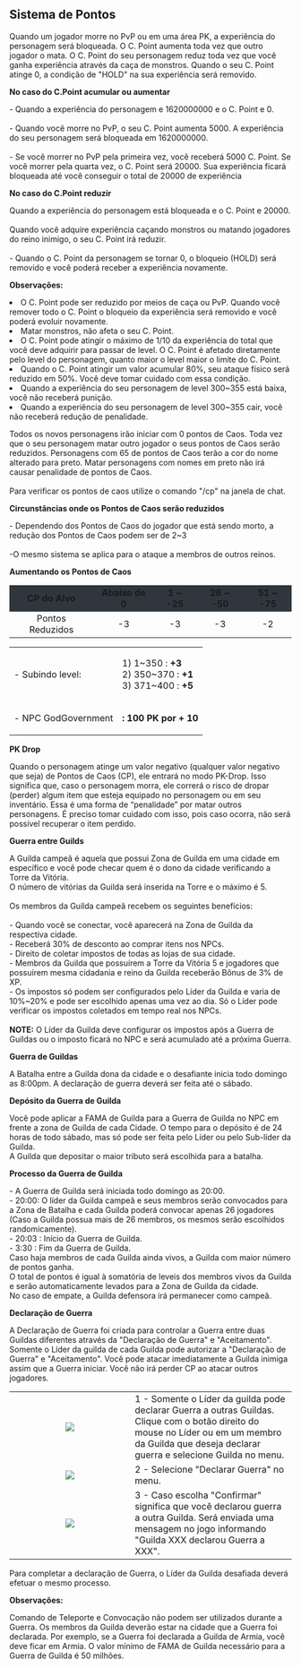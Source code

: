 ## Sistema de Pontos

<html>
  <head>
    <meta charset="utf-8" />
    <meta name="viewport" content="width=device-width" />
  </head>
  <body>

<p>
Quando um jogador morre no PvP ou em uma área PK, a experiência do personagem será bloqueada. O C. Point aumenta toda vez que outro jogador o mata. O C. Point do seu personagem reduz toda vez que você ganha experiência através da caça de monstros. Quando o seu C. Point atinge 0, a condição de "HOLD" na sua experiência será removido.
</p>

<p><strong>No caso do C.Point acumular ou aumentar</strong></p>
<p>
- Quando a experiência do personagem e 1620000000 e o C. Point e 0.<br><br>
- Quando você morre no PvP, o seu C. Point aumenta 5000. A experiência do seu personagem será bloqueada em 1620000000.<br><br>
- Se você morrer no PvP pela primeira vez, você receberá 5000 C. Point. Se você morrer pela quarta vez, o C. Point será 20000. Sua experiência ficará bloqueada até você conseguir o total de 20000 de experiência                   
</p>
<p><strong>No caso do C.Point reduzir</strong></p>
<p>Quando a experiência do personagem está bloqueada e o C. Point e 20000.<br><br>
Quando você adquire experiência caçando monstros ou matando jogadores do reino inimigo, o seu C. Point irá reduzir.<br><br>
- Quando o C. Point da personagem se tornar 0, o bloqueio (HOLD) será removido e você poderá receber a experiência novamente.
</p>

<p><strong>Observações:</strong></p>
<p>
<ull>
	<li>O C. Point pode ser reduzido por meios de caça ou PvP. Quando você remover todo o C. Point o bloqueio da experiência será removido e você poderá evoluir novamente.</li>
	<li>Matar monstros, não afeta o seu C. Point.</li>
	<li>O C. Point pode atingir o máximo de 1/10 da experiência do total que você deve adquirir para passar de level. O C. Point é afetado diretamente pelo level do personagem, quanto maior o level maior o limite do C. Point.</li>
	<li>Quando o C. Point atingir um valor acumular 80%, seu ataque físico será reduzido em 50%. Você deve tomar cuidado com essa condição.</li>
	<li>Quando a experiência do seu personagem de level 300~355 está baixa, você não receberá punição.</li>
	<li>Quando a experiência do seu personagem de level 300~355 cair, você não receberá redução de penalidade.</li>
</ul>
</p>

<p>Todos os novos personagens irão iniciar com 0 pontos de Caos. Toda vez que o seu personagem matar outro jogador o seus pontos de Caos serão reduzidos. Personagens com 65 de pontos de Caos terão a cor do nome alterado para preto. Matar personagens com nomes em preto não irá causar penalidade de pontos de Caos.<br><br>
Para verificar os pontos de caos utilize o comando "/cp" na janela de chat.
</p>
<p><strong>Circunstâncias onde os Pontos de Caos serão reduzidos</strong></p>
<p>
- Dependendo dos Pontos de Caos do jogador que está sendo morto, a redução dos Pontos de Caos podem ser de 2~3<br><br>
-O mesmo sistema se aplica para o ataque a membros de outros reinos.
</p>

<table align="center" border="0" cellpadding="1" cellspacing="1" width="550"> 
	<tr style="background-color: #30363d" align="center">
		<td><strong>CP do Alvo</strong></td>
		<td><strong>Abaixo de 0</strong></td>
		<td><strong>1 ~ -25</strong></td>
		<td><strong>26 ~ -50</strong></td>
		<td><strong>51 ~ -75</strong></td>
	</tr>
	<tr  align="center">
		<td>Pontos Reduzidos</td>
		<td>-3</td>
		<td>-3</td>
		<td>-3</td>
		<td>-2</td>
	</tr
</table>

<p><strong>Aumentando os Pontos de Caos</strong></p>
<table border="0" cellpadding="2" cellspacing="2" width="370px">
							<tbody>
								<tr>
									<td><p>- Subindo level: </p></td>
									<td>
										<p>
											1) 1~350 : <strong>+3</strong><br>
											2) 350~370 : <strong>+1</strong><br>
											3) 371~400 : <strong>+5</strong><br>
										</p>
									</td>
								</tr>
								<tr>			
									<td><p>- NPC GodGovernment </p></td>
									<td><p><strong>: 100 PK por + 10</strong></p></td>
								</tr>
							</tbody>
						</table>

<p><strong>PK Drop</strong></p>
<p>
Quando o personagem atinge um valor negativo (qualquer valor negativo que seja) de Pontos de Caos (CP), ele entrará no modo PK-Drop. Isso significa que, caso o personagem morra, ele correrá o risco de dropar (perder) algum item que esteja equipado no personagem ou em seu inventário. Essa é uma forma de “penalidade” por matar outros personagens. É preciso tomar cuidado com isso, pois caso ocorra, não será possível recuperar o item perdido.
</p>

<p><strong>Guerra entre Guilds</strong></p>
<p>
A Guilda campeã é aquela que possui Zona de Guilda em uma cidade em específico e você pode checar quem é o dono da cidade verificando a Torre da Vitória. <br>
O número de vitórias da Guilda será inserida na Torre e o máximo é 5.<br><br>
Os membros da Guilda campeã recebem os seguintes benefícios:<br><br>
- Quando você se conectar, você aparecerá na Zona de Guilda da respectiva cidade.<br>
- Receberá 30% de desconto ao comprar itens nos NPCs.<br>
- Direito de coletar impostos de todas as lojas de sua cidade.<br>
- Membros da Guilda que possuírem a Torre da Vitória 5 e jogadores que possuírem mesma cidadania e reino da Guilda receberão Bônus de 3% de XP.<br>
- Os impostos só podem ser configurados pelo Líder da Guilda e varia de 10%~20% e pode ser escolhido apenas uma vez ao dia. Só o Líder pode verificar os impostos coletados em tempo real nos NPCs. <br>
<br>
<strong>NOTE:</strong> O Líder da Guilda deve configurar os impostos após a Guerra de Guildas ou o imposto ficará no NPC e será acumulado até a próxima Guerra.                   
</p>

<p><strong>Guerra de Guildas</strong></p>
<p>
A Batalha entre a Guilda dona da cidade e o desafiante inicia todo domingo as 8:00pm. A declaração de guerra deverá ser feita até o sábado.                 
</p>

<p><strong>Depósito da Guerra de Guilda</strong></p>
<p>
Você pode aplicar a FAMA de Guilda para a Guerra de Guilda no NPC em frente a zona de Guilda de cada Cidade. O tempo para o depósito é de 24 horas de todo sábado, mas só pode ser feita pelo Líder ou pelo Sub-líder da Guilda.<br>
A Guilda que depositar o maior tributo será escolhida para a batalha.                
</p>

<p><strong>Processo da Guerra de Guilda</strong></p>
<p>
- A Guerra de Guilda será iniciada todo domingo as 20:00. <br>
- 20:00: O líder da Guilda campeã e seus membros serão convocados para a Zona de Batalha e cada Guilda poderá convocar apenas 26 jogadores (Caso a Guilda possua mais de 26 membros, os mesmos serão escolhidos   randomicamente).<br>
- 20:03 : Início da Guerra de Guilda.<br>
- 3:30 : Fim da Guerra de Guilda. <br>
Caso haja membros de cada Guilda ainda vivos, a Guilda com maior número de pontos ganha.<br>
O total de pontos é igual à somatória de leveis dos membros vivos da Guilda e serão automaticamente levados para a Zona de Guilda da cidade. <br>
No caso de empate, a Guilda defensora irá permanecer como campeã.               
</p>

<p><strong>Declaração de Guerra</strong></p>
<p>
A Declaração de Guerra foi criada para controlar a Guerra entre duas Guildas diferentes através da "Declaração de Guerra" e "Aceitamento". Somente o Líder da guilda de cada Guilda pode autorizar a "Declaração de Guerra" e "Aceitamento". Você pode atacar imediatamente a Guilda inimiga assim que a Guerra iniciar. Você não irá perder CP ao atacar outros jogadores.             
</p>

<table align="center" width="800">
	<tr>
		<td align="center" width="200">
<img src="./sistema-de-pontos-files/wyd_img_declaracao_1.gif" />
</td>
		<td>1 - Somente o Líder da guilda pode declarar Guerra a outras Guildas. Clique com o botão direito do mouse no Líder ou em um membro da Guilda que deseja declarar guerra e selecione Guilda no menu.</td>
	</tr>
	<tr>
		<td align="center">
<img src="./sistema-de-pontos-files/wyd_img_declaracao_2.gif" />
		</td>
		<td>2 - Selecione "Declarar Guerra" no menu.</td>
	</tr>
	<tr>
		<td align="center">
<img src="./sistema-de-pontos-files/wyd_img_declaracao_3.gif" />
		</td>
		<td>3 - Caso escolha "Confirmar" significa que você declarou guerra a outra Guilda. Será enviada uma mensagem no jogo informando "Guilda XXX declarou Guerra a XXX".</td>
	</tr>
</table>
Para completar a declaração de Guerra, o Líder da Guilda desafiada deverá efetuar o mesmo processo.

<p><strong>Observações:</p></strong>
<p>
Comando de Teleporte e Convocação não podem ser utilizados durante a Guerra. Os membros da Guilda deverão estar na cidade que a Guerra foi declarada. Por exemplo, se a Guerra foi declarada a Guilda de Armia, você deve ficar em Armia. O valor mínimo de FAMA de Guilda necessário para a Guerra de Guilda é 50 milhões.
</p>
  </body>
</html>